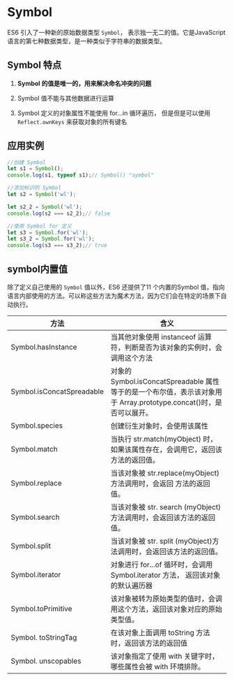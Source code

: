 # Symbol

ES6 引入了一种新的原始数据类型 `Symbol`， 表示独一无二的值。它是JavaScript 语言的第七种数据类型，是一种类似于字符串的数据类型。

## Symbol 特点

1. **Symbol 的值是唯一的，用来解决命名冲突的问题**

2.  Symbol 值不能与其他数据进行运算

3. Symbol 定义的对象属性不能使用 for…in 循环遍历， 但是但是可以使用 `Reflect.ownKeys` 来获取对象的所有键名

## 应用实例

```javascript
//创建 Symbol
let s1 = Symbol(); 
console.log(s1, typeof s1);// Symbol() "symbol"

//添加标识的 Symbol
let s2 = Symbol('wl');

let s2_2 = Symbol('wl'); 
console.log(s2 === s2_2);// false

//使用 Symbol for 定义
let s3 = Symbol.for('wl');
let s3_2 = Symbol.for('wl'); 
console.log(s3 === s3_2);// true
```

## symbol内置值

除了定义自己使用的 `Symbol` 值以外，ES6 还提供了11 个内置的Symbol 值，指向语言内部使用的方法。可以称这些方法为魔术方法，因为它们会在特定的场景下自动执行。

| 方法                      | 含义                                                         |
| ------------------------- | ------------------------------------------------------------ |
| Symbol.hasInstance        | 当其他对象使用 instanceof 运算符，判断是否为该对象的实例时，会调用这个方法 |
| Symbol.isConcatSpreadable | 对象的 Symbol.isConcatSpreadable 属性等于的是一个布尔值，表示该对象用于 Array.prototype.concat()时，是否可以展开。 |
| Symbol.species            | 创建衍生对象时，会使用该属性                                 |
| Symbol.match              | 当执行 str.match(myObject) 时，如果该属性存在，会调用它，返回该方法的返回值。 |
| Symbol.replace            | 当该对象被 str.replace(myObject)方法调用时，会返回 方法的返回值。 |
| Symbol.search             | 当该对象被  str. search (myObject)方法调用时，会返回该方法的返回值。 |
| Symbol.split              | 当该对象被  str. split (myObject)方法调用时，会返回该方法的返回值。 |
| Symbol.iterator           | 对象进行  for...of 循环时，会调用  Symbol.iterator 方法，  返回该对象的默认遍历器 |
| Symbol.toPrimitive        | 该对象被转为原始类型的值时，会调用这个方法，返回该对象对应的原始类型值。 |
| Symbol. toStringTag       | 在该对象上面调用 toString 方法时，返回该方法的返回值         |
| Symbol. unscopables       | 该对象指定了使用  with 关键字时，哪些属性会被 with 环境排除。 |